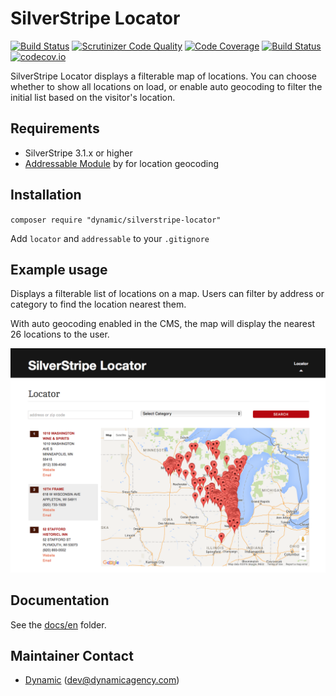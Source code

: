 # SilverStripe Locator

[![Build Status](https://travis-ci.org/dynamic/silverstripe-locator.svg?branch=2.0)](https://travis-ci.org/dynamic/silverstripe-locator)
[![Scrutinizer Code Quality](https://scrutinizer-ci.com/g/dynamic/silverstripe-locator/badges/quality-score.png?b=2.0)](https://scrutinizer-ci.com/g/dynamic/silverstripe-locator/?branch=2.0)
[![Code Coverage](https://scrutinizer-ci.com/g/dynamic/silverstripe-locator/badges/coverage.png?b=2.0)](https://scrutinizer-ci.com/g/dynamic/silverstripe-locator/?branch=2.0)
[![Build Status](https://scrutinizer-ci.com/g/dynamic/silverstripe-locator/badges/build.png?b=2.0)](https://scrutinizer-ci.com/g/dynamic/silverstripe-locator/build-status/2.0)
[![codecov.io](https://codecov.io/github/dynamic/silverstripe-locator/coverage.svg?branch=2.0)](https://codecov.io/github/dynamic/silverstripe-locator?branch=2.0)

SilverStripe Locator displays a filterable map of locations. You can choose whether to show all locations on load, or enable auto geocoding to filter the initial list based on the visitor's location. 

## Requirements

 *  SilverStripe 3.1.x or higher
 *  [Addressable Module](https://github.com/silverstripe-australia/silverstripe-addressable) by for location geocoding

## Installation

`composer require "dynamic/silverstripe-locator"`

Add `locator` and `addressable` to your `.gitignore`

## Example usage

Displays a filterable list of locations on a map. Users can filter by address or category to find the location nearest them. 

With auto geocoding enabled in the CMS, the map will display the nearest 26 locations to the user.

![screen shot](images/Locator.png)
 
## Documentation

See the [docs/en](docs/en/index.md) folder.

## Maintainer Contact

 *  [Dynamic](http://www.dynamicagency.com) (<dev@dynamicagency.com>)